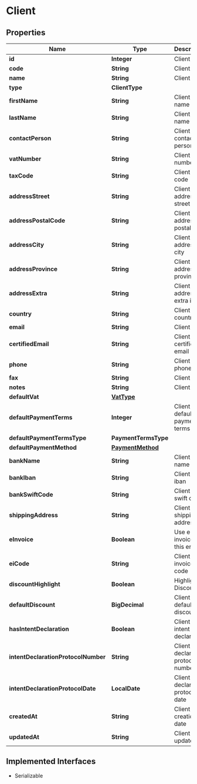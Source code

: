 

# Client


## Properties

| Name | Type | Description | Notes |
|------------ | ------------- | ------------- | -------------|
|**id** | **Integer** | Client id |  [optional] |
|**code** | **String** | Client code |  [optional] |
|**name** | **String** | Client name |  [optional] |
|**type** | **ClientType** |  |  [optional] |
|**firstName** | **String** | Client first name |  [optional] |
|**lastName** | **String** | Client last name |  [optional] |
|**contactPerson** | **String** | Client contact person |  [optional] |
|**vatNumber** | **String** | Client vat number |  [optional] |
|**taxCode** | **String** | Client tax code |  [optional] |
|**addressStreet** | **String** | Client address street |  [optional] |
|**addressPostalCode** | **String** | Client address postal code |  [optional] |
|**addressCity** | **String** | Client address city |  [optional] |
|**addressProvince** | **String** | Client address province |  [optional] |
|**addressExtra** | **String** | Client address extra info |  [optional] |
|**country** | **String** | Client country |  [optional] |
|**email** | **String** | Client email |  [optional] |
|**certifiedEmail** | **String** | Client certified email |  [optional] |
|**phone** | **String** | Client phone |  [optional] |
|**fax** | **String** | Client fax |  [optional] |
|**notes** | **String** | Client extra |  [optional] |
|**defaultVat** | [**VatType**](VatType.md) |  |  [optional] |
|**defaultPaymentTerms** | **Integer** | Client default payment terms |  [optional] |
|**defaultPaymentTermsType** | **PaymentTermsType** |  |  [optional] |
|**defaultPaymentMethod** | [**PaymentMethod**](PaymentMethod.md) |  |  [optional] |
|**bankName** | **String** | Client bank name |  [optional] |
|**bankIban** | **String** | Client bank iban |  [optional] |
|**bankSwiftCode** | **String** | Client bank swift code |  [optional] |
|**shippingAddress** | **String** | Client shipping address |  [optional] |
|**eInvoice** | **Boolean** | Use e-invoices for this entity |  [optional] |
|**eiCode** | **String** | Client e-invoice code  |  [optional] |
|**discountHighlight** | **Boolean** | Highlight Discount |  [optional] |
|**defaultDiscount** | **BigDecimal** | Client default discount |  [optional] |
|**hasIntentDeclaration** | **Boolean** | Client has intent declaration |  [optional] |
|**intentDeclarationProtocolNumber** | **String** | Client intent declaration protocol number |  [optional] |
|**intentDeclarationProtocolDate** | **LocalDate** | Client intent declaration protocol date |  [optional] |
|**createdAt** | **String** | Client creation date |  [optional] |
|**updatedAt** | **String** | Client last update date |  [optional] |


## Implemented Interfaces

* Serializable


